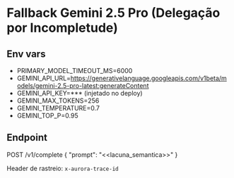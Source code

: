 # Fallback Gemini 2.5 Pro (Delegação por Incompletude)

## Env vars
- PRIMARY_MODEL_TIMEOUT_MS=6000
- GEMINI_API_URL=https://generativelanguage.googleapis.com/v1beta/models/gemini-2.5-pro-latest:generateContent
- GEMINI_API_KEY=*** (injetado no deploy)
- GEMINI_MAX_TOKENS=256
- GEMINI_TEMPERATURE=0.7
- GEMINI_TOP_P=0.95

## Endpoint
POST /v1/complete
{ "prompt": "<<lacuna_semantica>>" }

Header de rastreio: `x-aurora-trace-id`
